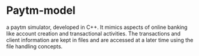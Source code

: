 # Paytm-model
a paytm simulator, developed in C++. It mimics aspects of online banking like
account creation and transactional activities. The transactions and client information are
kept in files and are accessed at a later time using the file handling concepts.

